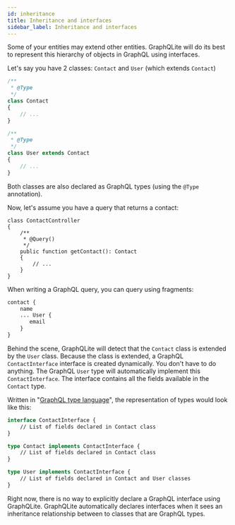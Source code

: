 ```yaml
---
id: inheritance
title: Inheritance and interfaces
sidebar_label: Inheritance and interfaces
---
```


Some of your entities may extend other entities. GraphQLite will do its best to represent this hierarchy of objects in GraphQL using interfaces.

Let's say you have 2 classes: `Contact` and `User` (which extends `Contact`)

```php
/**
 * @Type
 */
class Contact
{
    // ...
}

/**
 * @Type
 */
class User extends Contact
{
    // ...
}
```

Both classes are also declared as GraphQL types (using the `@Type` annotation).

Now, let's assume you have a query that returns a contact:

```
class ContactController
{
    /**
     * @Query()
     */
    public function getContact(): Contact
    {
        // ...
    }
}
```

When writing a GraphQL query, you can query using fragments:

```graphql
contact {
    name
    ... User {
       email
    }
}
``` 

Behind the scene, GraphQLite will detect that the `Contact` class is extended by the `User` class. Because the
class is extended, a GraphQL `ContactInterface` interface is created dynamically. You don't have to do anything.
The GraphQL `User` type will automatically implement this `ContactInterface`. The interface contains all the fields
available in the `Contact` type.

Written in "[GraphQL type language](https://graphql.org/learn/schema/#type-language)", the representation of types
would look like this:

```graphql
interface ContactInterface {
    // List of fields declared in Contact class
}

type Contact implements ContactInterface {
    // List of fields declared in Contact class
}

type User implements ContactInterface {
    // List of fields declared in Contact and User classes
}
```

<div class="alert alert-warning">Right now, there is no way to explicitly declare a GraphQL interface using GraphQLite.
GraphQLite automatically declares interfaces when it sees an inheritance relationship between to classes that
are GraphQL types.
</div>
